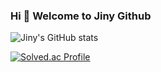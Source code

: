 ### Hi 👋 Welcome to Jiny Github

<!--
**goodlucky1215/goodlucky1215** is a ✨ _special_ ✨ repository because its `README.md` (this file) appears on your GitHub profile.

Here are some ideas to get you started:

- 🔭 I’m currently working on ...
- 🌱 I’m currently learning ...
- 👯 I’m looking to collaborate on ...
- 🤔 I’m looking for help with ...
- 💬 Ask me about ...
- 📫 How to reach me: ...
- 😄 Pronouns: ...
- ⚡ Fun fact: ...
-->


![Jiny's GitHub stats](https://github-readme-stats.vercel.app/api?username=goodlucky1215&show_icons=true&theme=great-gatsby)

[![Solved.ac Profile](http://mazassumnida.wtf/api/v2/generate_badge?boj=goodlucky00)](https://solved.ac/goodlucky00)
